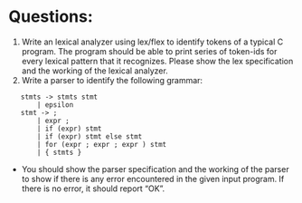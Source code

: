 # Questions:
 1. Write an lexical analyzer using lex/flex to identify tokens of a typical C program. The program should be able to print series of token-ids for every lexical pattern that it recognizes. Please show the lex specification and the working of the lexical analyzer. 
 2. Write a parser to identify the following grammar:<br>
 ```
    stmts -> stmts stmt
        | epsilon
    stmt -> ;
        | expr ;
        | if (expr) stmt
        | if (expr) stmt else stmt
        | for (expr ; expr ; expr ) stmt
        | { stmts }
```
   - You should show the parser specification and the working of the parser to show if there is any error encountered in the given input program. If there is no error, it should report “OK”.
